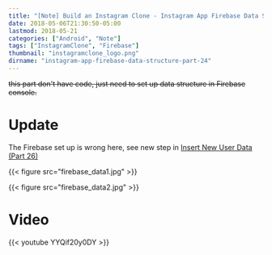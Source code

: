 ```yaml
---
title: "[Note] Build an Instagram Clone - Instagram App Firebase Data Structure (Part 24)"
date: 2018-05-06T21:30:50-05:00
lastmod: 2018-05-21
categories: ["Android", "Note"]
tags: ["InstagramClone", "Firebase"]
thumbnail: "instagramclone_logo.png"
dirname: "instagram-app-firebase-data-structure-part-24"
---
```


~~this part don't have code, just need to set up data structure in Firebase console.~~

# Update

The Firebase set up is wrong here, see new step in
[Insert New User Data (Part 26)](https://j620656786206.github.io/en/post/en/insert-new-user-data-part-26/)

<!--more-->

{{< figure src="firebase_data1.jpg" >}}

{{< figure src="firebase_data2.jpg" >}}

# Video

{{< youtube YYQif20y0DY >}}

